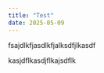 ```yaml
---
title: "Test"
date: 2025-05-09
---
```

<p>fsajdlkfjasdlkfjalksdfjlkasdf</p>
<p>kasjdflkasdjflkajsdflk</p>
